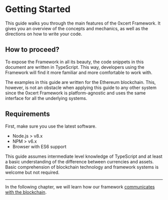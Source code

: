 # Getting Started

This guide walks you through the main features of the 0xcert Framework. It gives you an overview of the concepts and mechanics, as well as the directions on how to write your code.

## How to proceed?

To expose the Framework in all its beauty, the code snippets in this document are written in TypeScript. This way, developers using the Framework will find it more familiar and more comfortable to work with.

The examples in this guide are written for the Ethereum blockchain. This, however, is not an obstacle when applying this guide to any other system since the 0xcert Framework is platform-agnostic and uses the same interface for all the underlying systems.

## Requirements

First, make sure you use the latest software.

* Node.js > v8.x
* NPM > v6.x
* Browser with ES6 support

This guide assumes intermediate level knowledge of TypeScript and at least a basic understanding of the difference between currencies and assets. Basic comprehension of blockchain technology and framework systems is welcome but not required.

---

In the following chapter, we will learn how our framework [communicates with the blockchain](/guide/communication.html).
